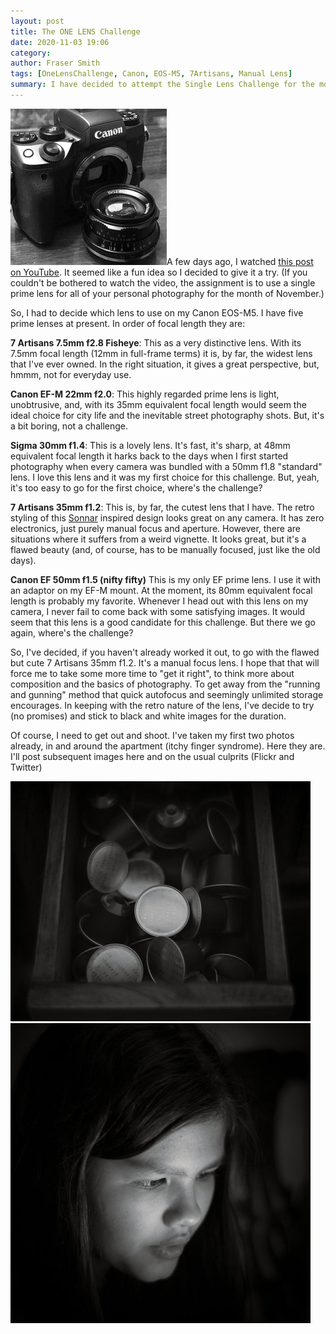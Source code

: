 ```yaml
---
layout: post
title: The ONE LENS Challenge
date: 2020-11-03 19:06
category:
author: Fraser Smith
tags: [OneLensChallenge, Canon, EOS-M5, 7Artisans, Manual Lens]
summary: I have decided to attempt the Single Lens Challenge for the month of November, 2020.
---
```

<img src="/img/m5-35.jpg" alt="EOS-M5 7Artisans 35mm f1.2" class="lft" />A few days ago, I watched [this post on YouTube](https://www.youtube.com/watch?v=bKMaEAxPskU). It seemed like a fun idea so I decided to give it a try. (If you couldn't be bothered to watch the video, the assignment is to use a single prime lens for all of your personal photography for the month of November.)

So, I had to decide which lens to use on my Canon EOS-M5. I have five prime lenses at present. In order of focal length they are:

**7 Artisans 7.5mm f2.8 Fisheye**: This as a very distinctive lens. With its 7.5mm focal length (12mm in full-frame terms) it is, by far, the widest lens that I've ever owned. In the right situation, it gives a great perspective, but, hmmm, not for everyday use.

**Canon EF-M 22mm f2.0**: This highly regarded prime lens is light, unobtrusive, and, with its 35mm equivalent focal length would seem the ideal choice for city life and the inevitable street photography shots. But, it's a bit boring, not a challenge.

**Sigma 30mm f1.4**: This is a lovely lens. It's fast, it's sharp, at 48mm equivalent focal length it harks back to the days when I first started photography when every camera was bundled with a 50mm f1.8 "standard" lens. I love this lens and it was my first choice for this challenge. But, yeah, it's too easy to go for the first choice, where's the challenge?

**7 Artisans 35mm f1.2**: This is, by far, the cutest lens that I have. The retro styling of this [Sonnar](https://www.wikiwand.com/en/Zeiss_Sonnar) inspired design looks great on any camera. It has zero electronics, just purely manual focus and aperture. However, there are situations where it suffers from a weird vignette. It looks great, but it's a flawed beauty (and, of course, has to be manually focused, just like the old days).

**Canon EF 50mm f1.5 (nifty fifty)** This is my only EF prime lens. I use it with an adaptor on my EF-M mount. At the moment, its 80mm equivalent focal length is probably my favorite. Whenever I head out with this lens on my camera, I never fail to come back with some satisfying images. It would seem that this lens is a good candidate for this challenge. But there we go again, where's the challenge?

So, I've decided, if you haven't already worked it out, to go with the flawed but cute 7 Artisans 35mm f1.2. It's a manual focus lens. I hope that that will force me to take some more time to "get it right", to think more about composition and the basics of photography. To get away from the "running and gunning" method that quick autofocus and seemingly unlimited storage encourages. In keeping with the retro nature of the lens, I've decide to try (no promises) and stick to black and white images for the duration.

Of course, I need to get out and shoot. I've taken my first two photos already, in and around the apartment (itchy finger syndrome). Here they are. I'll post subsequent images here and on the usual culprits (Flickr and Twitter)

<img src="/img/starbucks.jpg" alt="Selection of Starbucks nespresson pods" style="width: 480px;" /><br />
<img src="/img/cys.jpg" alt="Focused on Homework" style="width: 480px;" />
